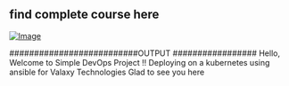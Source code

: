 ## find complete course here   

[![Image](https://github.com/yankils/Simple-DevOps-Project/blob/master/Devops_course.PNG "DevOps Project - CI/CD with Jenkins Ansible Docker Kubernetes ")](https://www.udemy.com/course/valaxy-devops/?referralCode=8147A5CF4C8C7D9E253F)


##########################OUTPUT #################
Hello, Welcome to Simple DevOps Project !!
Deploying on a kubernetes using ansible for Valaxy Technologies
Glad to see you here
